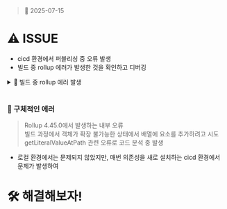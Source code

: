 > 📆 2025-07-15
>

# ⚠️ ISSUE
- cicd 환경에서 퍼블리싱 중 오류 발생
- 빌드 중 rollup 에러가 발생한 것을 확인하고 디버깅

<details>
<summary>🚨 빌드 중 rollup 에러 발생</summary>

```cmd
✗ Build failed in 5.48s
error during build:
Cannot add property 0, object is not extensible
    at Array.push (<anonymous>)
    at ConditionalExpression.getLiteralValueAtPath (file:///C:/Users/user/Desktop/coup_frontend/node_modules/.pnpm/rollup@4.45.0/node_modules/rollup/dist/es/shared/node-entry.js:12270:45)
    at file:///C:/Users/user/Desktop/coup_frontend/node_modules/.pnpm/rollup@4.45.0/node_modules/rollup/dist/es/shared/node-entry.js:5064:30
    at EntityPathTracker.withTrackedEntityAtPath (file:///C:/Users/user/Desktop/coup_frontend/node_modules/.pnpm/rollup@4.45.0/node_modules/rollup/dist/es/shared/node-entry.js:2014:24)
    at LocalVariable.getLiteralValueAtPath (file:///C:/Users/user/Desktop/coup_frontend/node_modules/.pnpm/rollup@4.45.0/node_modules/rollup/dist/es/shared/node-entry.js:5062:33)
    at Identifier.getLiteralValueAtPath (file:///C:/Users/user/Desktop/coup_frontend/node_modules/.pnpm/rollup@4.45.0/node_modules/rollup/dist/es/shared/node-entry.js:5207:48)
    at ObjectExpression.getObjectEntity (file:///C:/Users/user/Desktop/coup_frontend/node_modules/.pnpm/rollup@4.45.0/node_modules/rollup/dist/es/shared/node-entry.js:14262:47)
    at ObjectExpression.deoptimizePath (file:///C:/Users/user/Desktop/coup_frontend/node_modules/.pnpm/rollup@4.45.0/node_modules/rollup/dist/es/shared/node-entry.js:14201:14)
    at CallExpression.deoptimizePath (file:///C:/Users/user/Desktop/coup_frontend/node_modules/.pnpm/rollup@4.45.0/node_modules/rollup/dist/es/shared/node-entry.js:11929:30)
    at Property.deoptimizePath (file:///C:/Users/user/Desktop/coup_frontend/node_modules/.pnpm/rollup@4.45.0/node_modules/rollup/dist/es/shared/node-entry.js:5667:36)
 ELIFECYCLE  Command failed with exit code 1.
```
</details>

<br />

### 📌 구체적인 에러
> Rollup 4.45.0에서 발생하는 내부 오류 <br />
> 빌드 과정에서 객체가 확장 불가능한 상태에서 배열에 요소를 추가하려고 시도<br />
> getLiteralValueAtPath 관련 오류로 코드 분석 중 발생
> 
- 로컬 환경에서는 문제되지 않았지만, 매번 의존성을 새로 설치하는 cicd 환경에서 문제가 발생하여


# 🛠️ 해결해보자! 

